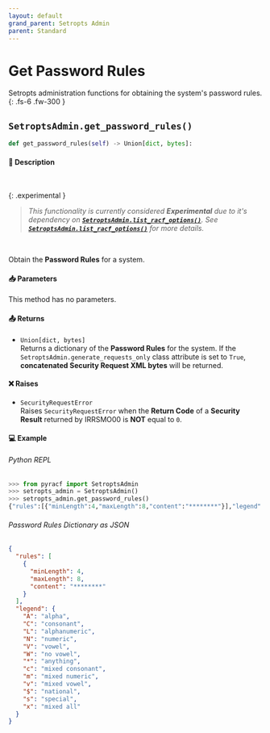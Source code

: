 ```yaml
---
layout: default
grand_parent: Setropts Admin
parent: Standard
---
```


# Get Password Rules

Setropts administration functions for obtaining the system's password rules. 
{: .fs-6 .fw-300 }

## `SetroptsAdmin.get_password_rules()`

```python
def get_password_rules(self) -> Union[dict, bytes]:
```

#### 📄 Description

&nbsp;

{: .experimental }
> _This functionality is currently considered **Experimental** due to it's dependency on **[`SetroptsAdmin.list_racf_options()`](../list_racf_options#setroptsadminlist_racf_options)**. See **[`SetroptsAdmin.list_racf_options()`](../list_racf_options#setroptsadminlist_racf_options)** for more details._

&nbsp;

Obtain the **Password Rules** for a system.

#### 📥 Parameters
  This method has no parameters.

#### 📤 Returns
* `Union[dict, bytes]`<br>
  Returns a dictionary of the **Password Rules** for the system. If the `SetroptsAdmin.generate_requests_only` class attribute is set to `True`, **concatenated Security Request XML bytes** will be returned.

#### ❌ Raises
* `SecurityRequestError`<br>
  Raises `SecurityRequestError` when the **Return Code** of a **Security Result** returned by IRRSMO00 is **NOT** equal to `0`.

#### 💻 Example

###### Python REPL
```python
>>> from pyracf import SetroptsAdmin
>>> setropts_admin = SetroptsAdmin()
>>> setropts_admin.get_password_rules()
{"rules":[{"minLength":4,"maxLength":8,"content":"********"}],"legend":{"A":"alpha","C":"consonant","L":"alphanumeric","N":"numeric","V":"vowel","W":"no vowel","*":"anything","c":"mixed consonant","m":"mixed numeric","v":"mixed vowel","$":"national","s":"special","x":"mixed all"}}
```

###### Password Rules Dictionary as JSON
```json
{
  "rules": [
    {
      "minLength": 4,
      "maxLength": 8,
      "content": "********"
    }
  ],
  "legend": {
    "A": "alpha",
    "C": "consonant",
    "L": "alphanumeric",
    "N": "numeric",
    "V": "vowel",
    "W": "no vowel",
    "*": "anything",
    "c": "mixed consonant",
    "m": "mixed numeric",
    "v": "mixed vowel",
    "$": "national",
    "s": "special",
    "x": "mixed all"
  }
}
```